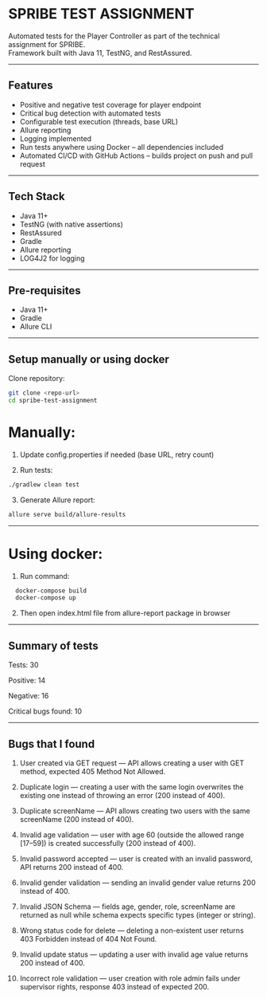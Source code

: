 # SPRIBE TEST ASSIGNMENT

Automated tests for the Player Controller as part of the technical assignment for SPRIBE.  
Framework built with Java 11, TestNG, and RestAssured.

---

## Features
- Positive and negative test coverage for player endpoint
- Critical bug detection with automated tests
- Configurable test execution (threads, base URL)
- Allure reporting
- Logging implemented
- Run tests anywhere using Docker – all dependencies included
- Automated CI/CD with GitHub Actions – builds project on push and pull request

---

## Tech Stack
- Java 11+
- TestNG (with native assertions)
- RestAssured
- Gradle
- Allure reporting
- LOG4J2 for logging

---

## Pre-requisites
- Java 11+
- Gradle
- Allure CLI

---

## Setup manually or using docker

   Clone repository:
   ```bash
   git clone <repo-url>
   cd spribe-test-assignment
   ```

# Manually:  

1. Update config.properties if needed (base URL, retry count)  

2. Run tests:
  ```bash
  ./gradlew clean test
  ```

3. Generate Allure report:  
  ```bash
  allure serve build/allure-results
  ```

---

# Using docker:  

1. Run command:
 ```bash
   docker-compose build
   docker-compose up
   ```
2. Then open index.html file from allure-report package in browser

---

## Summary of tests

Tests: 30

Positive: 14

Negative: 16

Critical bugs found: 10

---

## Bugs that I found

1. User created via GET request — API allows creating a user with GET method, expected 405 Method Not Allowed.  

2. Duplicate login — creating a user with the same login overwrites the existing one instead of throwing an error (200 instead of 400).  

3. Duplicate screenName — API allows creating two users with the same screenName (200 instead of 400).  

4. Invalid age validation — user with age 60 (outside the allowed range [17–59]) is created successfully (200 instead of 400).  

5. Invalid password accepted — user is created with an invalid password, API returns 200 instead of 400.  

6. Invalid gender validation — sending an invalid gender value returns 200 instead of 400.  

7. Invalid JSON Schema — fields age, gender, role, screenName are returned as null while schema expects specific types (integer or string).  

8. Wrong status code for delete — deleting a non-existent user returns 403 Forbidden instead of 404 Not Found.  

9. Invalid update status — updating a user with invalid age value returns 200 instead of 400.  

10. Incorrect role validation — user creation with role admin fails under supervisor rights, response 403 instead of expected 200.  

